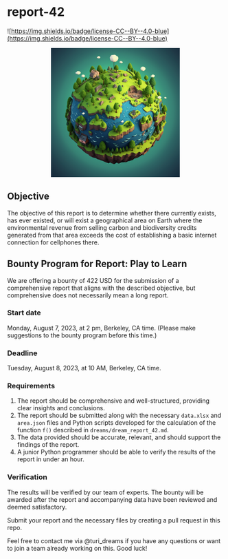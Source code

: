 # report-42

![https://img.shields.io/badge/license-CC--BY--4.0-blue](https://img.shields.io/badge/license-CC--BY--4.0-blue)

<p align="center">
  <img src="/un_barco_donde_entramos_todos.png" alt="Un barco donde entramos todos." width="300" center  />
</p>

## Objective

The objective of this report is to determine whether there currently exists, has ever existed, or will exist a geographical area on Earth where the environmental revenue from selling carbon and biodiversity credits generated from that area exceeds the cost of establishing a basic internet connection for cellphones there.

## Bounty Program for Report: Play to Learn

We are offering a bounty of 422 USD for the submission of a comprehensive report that aligns with the described objective, but comprehensive does not necessarily mean a long report.

### Start date

Monday, August 7, 2023, at 2 pm, Berkeley, CA time. (Please make suggestions to the bounty program before this time.)

### Deadline

Tuesday, August 8, 2023, at 10 AM, Berkeley, CA time.

### Requirements

1. The report should be comprehensive and well-structured, providing clear insights and conclusions.
2. The report should be submitted along with the necessary `data.xlsx` and `area.json` files and Python scripts developed for the calculation of the function `f()` described in `dreams/dream_report_42.md`.
3. The data provided should be accurate, relevant, and should support the findings of the report.
4. A junior Python programmer should be able to verify the results of the report in under an hour.

### Verification

The results will be verified by our team of experts. The bounty will be awarded after the report and accompanying data have been reviewed and deemed satisfactory.

Submit your report and the necessary files by creating a pull request in this repo. 

Feel free to contact me via @turi_dreams if you have any questions or want to join a team already working on this. Good luck!
